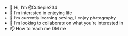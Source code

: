 - 👋 Hi, I’m @Cutiepie234
- 👀 I’m interested in enjoying life
- 🌱 I’m currently learning sewing, I enjoy photography
- 💞️ I’m looking to collaborate on what you're interested in
- 📫 How to reach me DM me

<!---
Cutiepie234/Cutiepie234 is a ✨ special ✨ repository because its `README.md` (this file) appears on your GitHub profile.
You can click the Preview link to take a look at your changes.
--->
